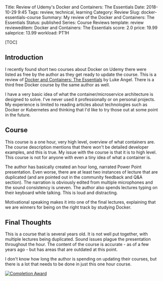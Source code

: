 Title: Review of Udemy's Docker and Containers: The Essentials
Date: 2018-10-29 9:45
Tags: review, technical, learning
Category: Review
Slug: docker-essentials-course
Summary: My review of the Docker and Containers: The Essentials
Status: published
Series: Course Reviews
template: review
revieweditem: Docker and Containers: The Essentials
score: 2.0
price: 19.99
saleprice: 13.99
workload: PT1H

[TOC]

## Introduction

I recently found short two courses about Docker on Udemy there were listed as free by the author as they get ready to update the course. This is a review of [Docker and Containers: The Essentials][1] by Luke Angel. There is a third free Docker course by the same author as well.

I have a very basic idea of what the container/microservice architecture is designed to solve. I've never used it professionally or on personal projects. My experience is limited to reading articles about technologies such as Docker or Kubernetes and thinking that I'd like to try those out at some point in the future.

## Course

This course is a one hour, very high level, overview of what containers are. The course description mentions that there won't be detailed developer examples, and this is true. My issue with the course is that it is to high level. This course is not for anyone with even a tiny idea of what a container is.

The author has basically created an hour long, narrated Power Point presentation. Even worse, there are at least two instances of lecture that are duplicated (and are pointed out in the community feedback and Q&A section). The narration is obviously edited from multiple microphones and the sound consistency is uneven. The author also spends lectures typing on their keyboard while talking. This is loud and distracting.

Motivational speaking makes it into one of the final lectures, explaining that we are winners for being on the right track by studying Docker.

## Final Thoughts

This is a course that is several years old. It is not well put together, with multiple lectures being duplicated. Sound issues plague the presentation throughout the hour. The content of the course is accurate - as of a few years ago - but has areas that are outdated at this point.

I don't know how long the author is spending on updating their courses, but there is a lot that needs to be done in just this one hour course.

[![Completion Award][3]][4]


 [1]: https://www.udemy.com/docker-and-containers-the-essentials/
 [3]: {attach}images/udemy-docker-containers-essentials.jpg
 [4]: https://ude.my/UC-WEQ6PT39